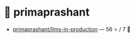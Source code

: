 # 👤 primaprashant

- [primaprashant/llms-in-production](https://github.com/primaprashant/llms-in-production) — 56 ⭐️ / 7 🍴
